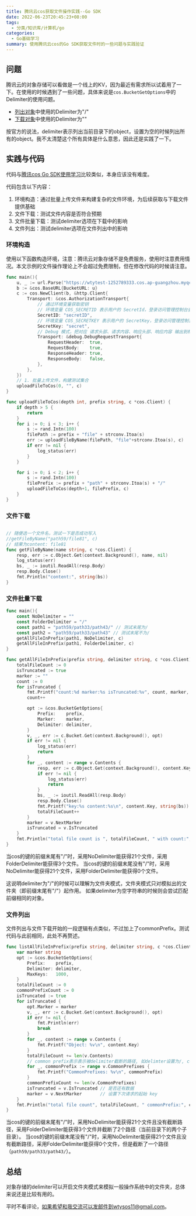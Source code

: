 ```yaml
---
title: 腾讯云cos获取文件操作实践--Go SDK
date: 2022-06-23T20:45:23+08:00
tags:
  - 分类/知识库/计算机/go
categories:
  - Go基础学习
summary: 使用腾讯云cos的Go SDK获取文件时的一些问题与实践验证
---
```


## 问题

腾讯云的对象存储可以看做是一个线上的KV，因为最近有需求所以试着用了一下。在使用的时候遇到了一些问题，具体来说是`cos.BucketGetOptions`中的Delimiter的使用问题。
* [列出对象](https://cloud.tencent.com/document/product/436/65647)中使用的Delimiter为"/"
* [下载对象](https://cloud.tencent.com/document/product/436/65646)中使用的Delimiter为""

按官方的说法，delimiter表示列出当前目录下的object，设置为空的时候列出所有的object。我不太清楚这个所有具体是什么意思，因此还是实践了一下。

## 实践与代码
代码与[腾讯cos Go SDK使用学习](https://www.challengefilter.com/posts/20220613_%E8%85%BE%E8%AE%AF%E4%BA%91cos-go-sdk%E4%BD%BF%E7%94%A8%E5%AD%A6%E4%B9%A0/)比较类似，本身应该没有难度。

代码包含以下内容：
1. 环境构造：通过批量上传文件来构建复杂的文件环境，为后续获取与下载文件提供基础
2. 文件下载：测试文件内容是否符合预期
3. 文件批量下载：测试delimiter选项在下载中的影响
4. 文件列出：测试delimiter选项在文件列出中的影响

### 环境构造

使用以下函数构造环境，注意：腾讯云对象存储不是免费服务，使用时注意费用情况。本文示例的文件操作理论上不会超过免费限制，但在修改代码的时候请注意。

```go
func main(){
    u, _ := url.Parse("https://wtytest-1252789333.cos.ap-guangzhou.myqcloud.com")
	b := &cos.BaseURL{BucketURL: u}
	c := cos.NewClient(b, &http.Client{
		Transport: &cos.AuthorizationTransport{
			// 通过环境变量获取密钥
			// 环境变量 COS_SECRETID 表示用户的 SecretId，登录访问管理控制台查看密钥，https://console.cloud.tencent.com/cam/capi
			SecretID: "secretID",
			// 环境变量 COS_SECRETKEY 表示用户的 SecretKey，登录访问管理控制台查看密钥，https://console.cloud.tencent.com/cam/capi
			SecretKey: "secret",
			// Debug 模式，把对应 请求头部、请求内容、响应头部、响应内容 输出到标准输出
			Transport: &debug.DebugRequestTransport{
				RequestHeader:  true,
				RequestBody:    true,
				ResponseHeader: true,
				ResponseBody:   false,
			},
		},
	})
	// 1. 批量上传文件，构建测试集合
	uploadFileToCos(0, "", c)
}

func uploadFileToCos(depth int, prefix string, c *cos.Client) {
	if depth > 5 {
		return
	}
	for i := 0; i < 3; i++ {
		s := rand.Intn(100)
		filePath := prefix + "file" + strconv.Itoa(s)
		err := uploadFileByName(filePath, "file"+strconv.Itoa(s), c)
		if err != nil {
			log_status(err)
		}
	}

	for i := 0; i < 2; i++ {
		s := rand.Intn(100)
		filePrefix := prefix + "path" + strconv.Itoa(s) + "/"
		uploadFileToCos(depth+1, filePrefix, c)
	}
}
```
### 文件下载

```go

// 随便选一个文件名，测试一下是否成功写入
//getFileByName("path59/file81", c)
// 结果为content: file81
func getFileByName(name string, c *cos.Client) {
	resp, err := c.Object.Get(context.Background(), name, nil)
	log_status(err)
	bs, _ := ioutil.ReadAll(resp.Body)
	resp.Body.Close()
	fmt.Println("content:", string(bs))
}
```

### 文件批量下载

```go
func main(){
	const NoDelimiter = ""
	const FolderDelimiter = "/"
	const path1 = "path59/path33/path43/" // 测试末尾为/
    const path2 = "path59/path33/path43" // 测试末尾不为/
	getAllFileInPrefix(path1, NoDelimiter, c)
	getAllFileInPrefix(path1, FolderDelimiter, c)
}

func getAllFileInPrefix(prefix string, delimiter string, c *cos.Client) {
	totalFileCount := 0
	isTruncated := true
	marker := ""
	count := 0
	for isTruncated {
		fmt.Printf("count:%d marker:%s isTruncated:%v", count, marker, isTruncated)
		count++

		opt := &cos.BucketGetOptions{
			Prefix:    prefix,
			Marker:    marker,
			Delimiter: delimiter,
		}
		v, _, err := c.Bucket.Get(context.Background(), opt)
		if err != nil {
			log_status(err)
			return
		}
		for _, content := range v.Contents {
			resp, err := c.Object.Get(context.Background(), content.Key, nil)
			if err != nil {
				log_status(err)
				return
			}
			bs, _ := ioutil.ReadAll(resp.Body)
			resp.Body.Close()
			fmt.Printf("key:%s content:%s\n", content.Key, string(bs))
			totalFileCount++
		}
		marker = v.NextMarker
		isTruncated = v.IsTruncated
	}
	fmt.Println("total file count is ", totalFileCount, " with count:", count)
}

```

当cos的键的前缀末尾有"/"时，采用NoDelimiter能获得21个文件，采用FolderDelimiter能获得3个文件。
当cos的键的前缀末尾没有"/"时，采用NoDelimiter能获得21个文件，采用FolderDelimiter能获得0个文件。

这说明delimiter为"/"的时候可以理解为文件夹模式，文件夹模式只对模拟出的文件夹（即前缀末尾有"/"）起作用。
如果delimiter为空字符串的时候则会尝试匹配前缀相同的对象。

### 文件列出

文件列出与文件下载开始的一段逻辑有点类似，不过加上了commonPrefix。测试代码与此前相同，此处不再赘述。

```go
func listAllFileInPrefix(prefix string, delimiter string, c *cos.Client) {
	var marker string
	opt := &cos.BucketGetOptions{
		Prefix:    prefix,
		Delimiter: delimiter,
		MaxKeys:   1000,
	}
	totalFileCount := 0
	commonPrefixCount := 0
	isTruncated := true
	for isTruncated {
		opt.Marker = marker
		v, _, err := c.Bucket.Get(context.Background(), opt)
		if err != nil {
			fmt.Println(err)
			break
		}
		for _, content := range v.Contents {
			fmt.Printf("Object: %v\n", content.Key)
		}
		totalFileCount += len(v.Contents)
		// common prefix表示表示被delimiter截断的路径, 如delimter设置为/, common prefix则表示所有子目录的路径
		for _, commonPrefix := range v.CommonPrefixes {
			fmt.Printf("CommonPrefixes: %v\n", commonPrefix)
		}
		commonPrefixCount += len(v.CommonPrefixes)
		isTruncated = v.IsTruncated // 是否还有数据
		marker = v.NextMarker       // 设置下次请求的起始 key
	}
	fmt.Println("total file count", totalFileCount, " commonPrefix:", commonPrefixCount)
}
```

当cos的键的前缀末尾有"/"时，采用NoDelimiter能获得21个文件且没有截断路径，采用FolderDelimiter能获得3个文件并截断了2个路径（当前目录下的两个子目录）。
当cos的键的前缀末尾没有"/"时，采用NoDelimiter能获得21个文件且没有截断路径，采用FolderDelimiter能获得0个文件，但是截断了一个路径（`path59/path33/path43/`）。

## 总结

对象存储的delimiter可以开启文件夹模式来模拟一般操作系统中的文件夹，总体来说还是比较有用的。

平时不看评论，如果希望和我交流可以发邮件到wtysos11@gmail.com。